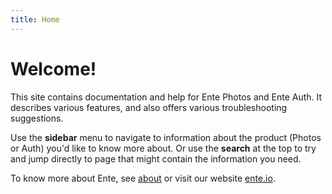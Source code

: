 ```yaml
---
title: Home
---
```


# Welcome!

This site contains documentation and help for Ente Photos and Ente Auth. It
describes various features, and also offers various troubleshooting suggestions.

Use the **sidebar** menu to navigate to information about the product (Photos or
Auth) you'd like to know more about. Or use the **search** at the top to try and
jump directly to page that might contain the information you need.

To know more about Ente, see [about](/about/) or visit our website
[ente.io](https://ente.io).
